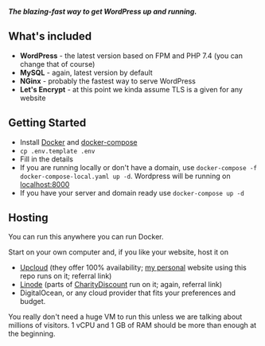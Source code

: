 **_The blazing-fast way to get WordPress up and running._**

## What's included

- **WordPress** - the latest version based on FPM and PHP 7.4 (you can change that of course)
- **MySQL** - again, latest version by default
- **NGinx** - probably the fastest way to serve WordPress
- **Let's Encrypt** - at this point we kinda assume TLS is a given for any website

## Getting Started

- Install [Docker](https://docs.docker.com/engine/install/) and [docker-compose](https://docs.docker.com/compose/install/)
- `cp .env.template .env`
- Fill in the details
- If you are running locally or don't have a domain, use `docker-compose -f docker-compose-local.yaml up -d`. Wordpress will be running on [localhost:8000](http://localhost:8000)
- If you have your server and domain ready use `docker-compose up -d`

## Hosting

You can run this anywhere you can run Docker.

Start on your own computer and, if you like your website, host it on

- [Upcloud](https://upcloud.com/signup/?promo=4798BD) (they offer 100% availability; [my personal](https://andreistefanie.com/) website using this repo runs on it; referral link)
- [Linode](https://www.linode.com/?r=ac62cb2c286de6957e6681648b09ec514192b800) (parts of [CharityDiscount](https://charitydiscount.ro/shops) run on it; again, referral link)
- DigitalOcean, or any cloud provider that fits your preferences and budget.

You really don't need a huge VM to run this unless we are talking about millions of visitors. 1 vCPU and 1 GB of RAM should be more than enough at the beginning.
